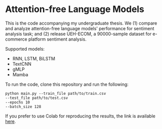 # Attention-free Language Models

This is the code accompanying my undergraduate thesis. We (1) compare and analyze attention-free language models' performance for sentiment analysis task; and (2) release UEH-ECOM, a 90000-sample dataset for e-commerce platform sentiment analysis. 

Supported models:
- RNN, LSTM, BiLSTM
- TextCNN
- gMLP
- Mamba

To run the code, clone this repository and run the following:

```
python main.py --train_file path/to/train.csv 
--test_file path/to/test.csv
--epochs 10
--batch_size 128
```

If you prefer to use Colab for reproducing the results, the link is available [here](https://colab.research.google.com/drive/11mA78WevQKLA7vt3OFcN0r6NnpryRM6X?usp=sharing).

